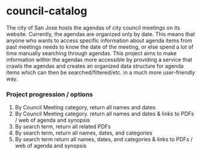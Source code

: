 # council-catalog

The city of San Jose hosts the agendas of city council meetings on its website. Currently, the agendas are organized only by date. This means that anyone who wants to access specific information about agenda items from past meetings needs to know the date of the meeting, or else spend a lot of time manually searching through agendas. This project aims to make information within the agendas more accessible by providing a service that crawls the agendas and creates an organized data structure for agenda items which can then be searched/filtered/etc. in a much more user-friendly way.

### Project progression / options
1. By Council Meeting category, return all names and dates
2. By Council Meeting category. return all names and dates & links to PDFs / web of agenda and synopsis
3. By search term, return all related PDFs
4. By search term, return all names, dates, and categories
5. By search term return all names, dates, and categories & links to PDFs / web of agenda and synopsis

